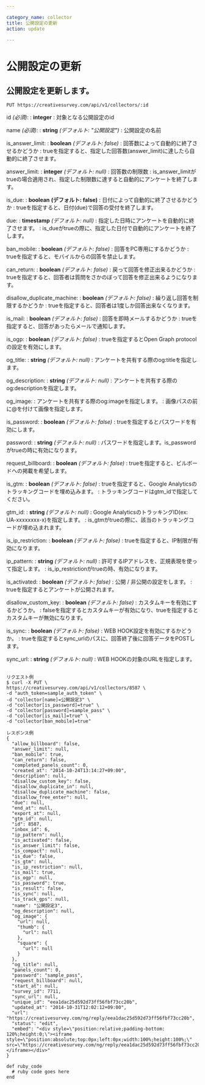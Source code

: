 ```yaml
---

category_name: collector
title: 公開設定の更新
action: update

---
```


# 公開設定の更新

## 公開設定を更新します。

`PUT https://creativesurvey.com/api/v1/collectors/:id`

id _(必須)_:
: __integer__
: 対象となる公開設定のid

name _(必須)_:
: __string__ _(デフォルト: "公開設定")_
: 公開設定の名前

is_answer_limit:
: __boolean__ _(デフォルト: false)_
: 回答数によって自動的に終了させるかどうか
: trueを指定すると、指定した回答数(answer_limit)に達したら自動的に終了させます。

answer_limit:
: __integer__ _(デフォルト: null)_
: 回答数の制限数
: is_answer_limitがtrueの場合適用され、指定した制限数に達すると自動的にアンケートを終了します。

is_due:
: __boolean__ __(デフォルト: false)__
: 日付によって自動的に終了させるかどうか
: trueを指定すると、日付(due)で回答の受付を終了します。

due:
: __timestamp__ _(デフォルト: null)_
: 指定した日時にアンケートを自動的に終了させます。
: is_dueがtrueの際に、指定した日付で自動的にアンケートを終了します。
 
ban_mobile:
: __boolean__ _(デフォルト: false)_
: 回答をPC専用にするかどうか
: trueを指定すると、モバイルからの回答を禁止します。

can_return:
: __boolean__ _(デフォルト: false)_
: 戻って回答を修正出来るかどうか
: trueを指定すると、回答者は質問をさかのぼって回答を修正出来るようになります。

disallow_duplicate_machine:
: __boolean__ _(デフォルト: false)_
: 繰り返し回答を制限するかどうか
: trueを指定すると、回答者は1度しか回答出来なくなります。

is_mail:
: __boolean__ _(デフォルト: false)_
: 回答を即時メールするかどうか
: trueを指定すると、回答があったらメールで通知します。

is_ogp:
: __boolean__ _(デフォルト: false)_
: trueを指定するとOpen Graph protocolの設定を有効にします。

og_title:
: __string__ _(デフォルト: null)_
: アンケートを共有する際のog:titleを指定します。

og_description:
: __string__ _(デフォルト: null)_
: アンケートを共有する際のog:descriptionを指定します。

og_image:
: アンケートを共有する際のog:imageを指定します。
: 画像パスの前に@を付けて画像を指定します。

is_password:
: __boolean__ _(デフォルト: false)_
: trueを指定するとパスワードを有効にします。

password:
: __string__ _(デフォルト: null)_
: パスワードを指定します。is_passwordがtrueの時に有効になります。

request_billboard:
: __boolean__ _(デフォルト: false)_
: trueを指定すると、ビルボードへの掲載を希望します。

is_gtm:
: __boolean__ _(デフォルト: false)_
: trueを指定すると、Google Analyticsのトラッキングコードを埋め込みます。
: トラッキングコードはgtm_idで指定してください。

gtm_id:
: __string__ _(デフォルト: null)_
: Google AnalyticsのトラッキングID(ex: UA-xxxxxxxx-x)を指定します。
: is_gtmがtrueの際に、該当のトラッキングコードが埋め込まれます。

is_ip_restriction:
: __boolean__ _(デフォルト: false)_
: trueを指定すると、IP制限が有効になります。

ip_pattern:
: __string__ _(デフォルト: null)_
: 許可するIPアドレスを、正規表現を使って指定します。
: is_ip_restrictionがtrueの時、有効になります。

is_activated:
: __boolean__ _(デフォルト: false)_
: 公開 / 非公開の設定をします。
: trueを指定するとアンケートが公開されます。

disallow_custom_key:
: __boolean__ _(デフォルト: false)_
: カスタムキーを有効にするかどうか。
: falseを指定するとカスタムキーが有効になり、trueを指定するとカスタムキーが無効になります。

is_sync:
: __boolean__ _(デフォルト: false)_
: WEB HOOK設定を有効にするかどうか。
: trueを指定するとsync_urlのパスに、回答終了後に回答データをPOSTします。

sync_url:
: __string__ _(デフォルト: null)_
: WEB HOOKの対象のURLを指定します。

~~~

リクエスト例
$ curl -X PUT \
https://creativesurvey.com/api/v1/collectors/8587 \
-d "auth_token=sample_auth_token" \
-d "collector[name]=公開設定3" \
-d "collector[is_password]=true" \
-d "collector[password]=sample_pass" \
-d "collector[is_mail]=true" \
-d "collector[ban_mobile]=true"

レスポンス例
{
  "allow_billboard": false,
  "answer_limit": null,
  "ban_mobile": true,
  "can_return": false,
  "completed_panels_count": 0,
  "created_at": "2014-10-24T13:14:27+09:00",
  "description": null,
  "disallow_custom_key": false,
  "disallow_duplicate_in": null,
  "disallow_duplicate_machine": false,
  "disallow_free_enter": null,
  "due": null,
  "end_at": null,
  "export_at": null,
  "gtm_id": null,
  "id": 8587,
  "inbox_id": 6,
  "ip_pattern": null,
  "is_activated": false,
  "is_answer_limit": false,
  "is_compact": null,
  "is_due": false,
  "is_gtm": null,
  "is_ip_restriction": null,
  "is_mail": true,
  "is_ogp": null,
  "is_password": true,
  "is_result": false,
  "is_sync": null,
  "is_track_gps": null,
  "name": "公開設定3",
  "og_description": null,
  "og_image": {
    "url": null,
    "thumb": {
      "url": null
    },
    "square": {
      "url": null
    }
  },
  "og_title": null,
  "panels_count": 0,
  "password": "sample_pass",
  "request_billboard": null,
  "start_at": null,
  "survey_id": 7711,
  "sync_url": null,
  "unique_id": "eea1dac25d592d73ff56fbf73cc20b",
  "updated_at": "2014-10-31T12:02:12+09:00",
  "url": "https://creativesurvey.com/ng/reply/eea1dac25d592d73ff56fbf73cc20b",
  "status": "edit",
  "embed": "<div style=\"position:relative;padding-bottom: 120%;height:0;\"><iframe style=\"position:absolute;top:0px;left:0px;width:100%;height:100%;\" src=\"https://creativesurvey.com/ng/reply/eea1dac25d592d73ff56fbf73cc20b\"></iframe></div>"
}

~~~


~~~
def ruby_code
  # ruby code goes here
end
~~~

　
　
